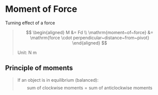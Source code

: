 # Moment of Force

Turning effect of a force

> $$
\begin{aligned}
  M &= Fd \\
  \mathrm{moment~of~force} &= \mathrm{force \cdot perpendicular~distance~from~pivot}
\end{aligned}
> $$
>
> Unit: N m

## Principle of moments

> If an object is in equilibrium (balanced):
> $$\text{sum of clockwise moments} = \text{sum of anticlockwise moments}$$
